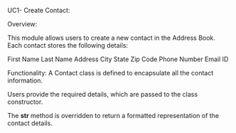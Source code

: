UC1- Create Contact:

Overview:

This module allows users to create a new contact in the Address Book. Each contact stores the following details:

First Name
Last Name
Address
City
State
Zip Code
Phone Number
Email ID

Functionality:
A Contact class is defined to encapsulate all the contact information.

Users provide the required details, which are passed to the class constructor.

The __str__ method is overridden to return a formatted representation of the contact details.